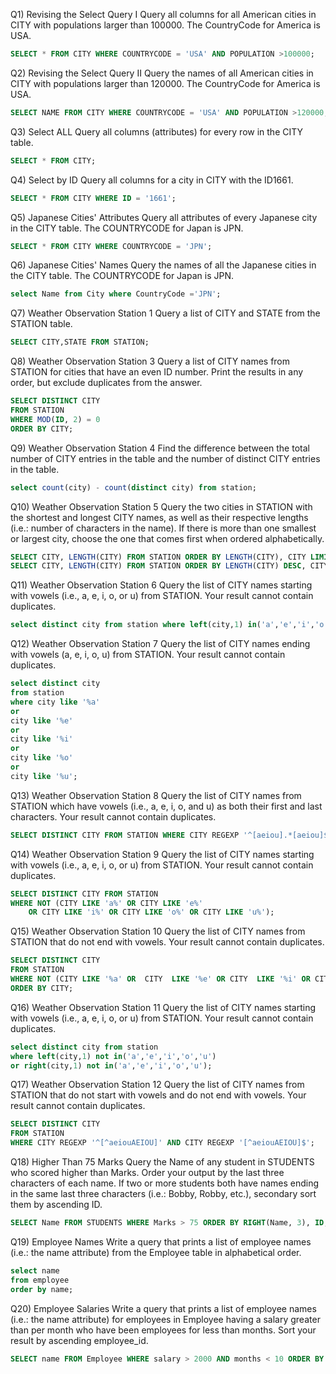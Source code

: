 Q1) Revising the Select Query I
Query all columns for all American cities in CITY with populations larger than 100000. The CountryCode for America is USA.
```sql
SELECT * FROM CITY WHERE COUNTRYCODE = 'USA' AND POPULATION >100000;
```

Q2) Revising the Select Query II
Query the names of all American cities in CITY with populations larger than 120000. The CountryCode for America is USA.
```sql
SELECT NAME FROM CITY WHERE COUNTRYCODE = 'USA' AND POPULATION >120000;
```
Q3) Select ALL
Query all columns (attributes) for every row in the CITY table.
```sql
SELECT * FROM CITY;
```
Q4) Select by ID
Query all columns for a city in CITY with the ID1661.
```sql
SELECT * FROM CITY WHERE ID = '1661';
```
Q5) Japanese Cities' Attributes
Query all attributes of every Japanese city in the CITY table. The COUNTRYCODE for Japan is JPN.
```sql
SELECT * FROM CITY WHERE COUNTRYCODE = 'JPN';
```
Q6) Japanese Cities' Names
Query the names of all the Japanese cities in the CITY table. The COUNTRYCODE for Japan is JPN.
```sql
select Name from City where CountryCode ='JPN';
```
Q7) Weather Observation Station 1
Query a list of CITY and STATE from the STATION table.
```sql
SELECT CITY,STATE FROM STATION;
```
Q8) Weather Observation Station 3
Query a list of CITY names from STATION for cities that have an even ID number. Print the results in any order, but exclude duplicates from the answer.
```sql
SELECT DISTINCT CITY
FROM STATION
WHERE MOD(ID, 2) = 0
ORDER BY CITY;
```
Q9) Weather Observation Station 4
Find the difference between the total number of CITY entries in the table and the number of distinct CITY entries in the table.
```sql
select count(city) - count(distinct city) from station;
```
Q10) Weather Observation Station 5
Query the two cities in STATION with the shortest and longest CITY names, as well as their respective lengths (i.e.: number of characters in the name). If there is more than one smallest or largest city, choose the one that comes first when ordered alphabetically.
```sql
SELECT CITY, LENGTH(CITY) FROM STATION ORDER BY LENGTH(CITY), CITY LIMIT 1;
SELECT CITY, LENGTH(CITY) FROM STATION ORDER BY LENGTH(CITY) DESC, CITY LIMIT 1;
```
Q11) Weather Observation Station 6
Query the list of CITY names starting with vowels (i.e., a, e, i, o, or u) from STATION. Your result cannot contain duplicates.
```sql
select distinct city from station where left(city,1) in('a','e','i','o','u')
```
Q12) Weather Observation Station 7
Query the list of CITY names ending with vowels (a, e, i, o, u) from STATION. Your result cannot contain duplicates.
```sql
select distinct city
from station
where city like '%a'
or
city like '%e'
or
city like '%i'
or
city like '%o'
or
city like '%u';
```
Q13) Weather Observation Station 8
Query the list of CITY names from STATION which have vowels (i.e., a, e, i, o, and u) as both their first and last characters. Your result cannot contain duplicates.
```sql
SELECT DISTINCT CITY FROM STATION WHERE CITY REGEXP '^[aeiou].*[aeiou]$';
```
Q14) Weather Observation Station 9
Query the list of CITY names starting with vowels (i.e., a, e, i, o, or u) from STATION. Your result cannot contain duplicates.
```sql
SELECT DISTINCT CITY FROM STATION 
WHERE NOT (CITY LIKE 'a%' OR CITY LIKE 'e%'
    OR CITY LIKE 'i%' OR CITY LIKE 'o%' OR CITY LIKE 'u%');
```
Q15) Weather Observation Station 10
Query the list of CITY names from STATION that do not end with vowels. Your result cannot contain duplicates.
```sql
SELECT DISTINCT CITY 
FROM STATION 
WHERE NOT (CITY LIKE '%a' OR  CITY  LIKE '%e' OR CITY  LIKE '%i' OR CITY  LIKE '%o' OR CITY  LIKE '%u')
ORDER BY CITY;
```
Q16) Weather Observation Station 11
Query the list of CITY names starting with vowels (i.e., a, e, i, o, or u) from STATION. Your result cannot contain duplicates.
```sql
select distinct city from station 
where left(city,1) not in('a','e','i','o','u') 
or right(city,1) not in('a','e','i','o','u');
```
Q17) Weather Observation Station 12
Query the list of CITY names from STATION that do not start with vowels and do not end with vowels. Your result cannot contain duplicates.
```sql
SELECT DISTINCT CITY
FROM STATION
WHERE CITY REGEXP '^[^aeiouAEIOU]' AND CITY REGEXP '[^aeiouAEIOU]$';
```
Q18) Higher Than 75 Marks
Query the Name of any student in STUDENTS who scored higher than  Marks. Order your output by the last three characters of each name. If two or more students both have names ending in the same last three characters (i.e.: Bobby, Robby, etc.), secondary sort them by ascending ID.
```sql
SELECT Name FROM STUDENTS WHERE Marks > 75 ORDER BY RIGHT(Name, 3), ID;
```
Q19) Employee Names
Write a query that prints a list of employee names (i.e.: the name attribute) from the Employee table in alphabetical order.
```sql
select name
from employee
order by name;
```
Q20) Employee Salaries
Write a query that prints a list of employee names (i.e.: the name attribute) for employees in Employee having a salary greater than  per month who have been employees for less than  months. Sort your result by ascending employee_id.
```sql
SELECT name FROM Employee WHERE salary > 2000 AND months < 10 ORDER BY employee_id;
```
